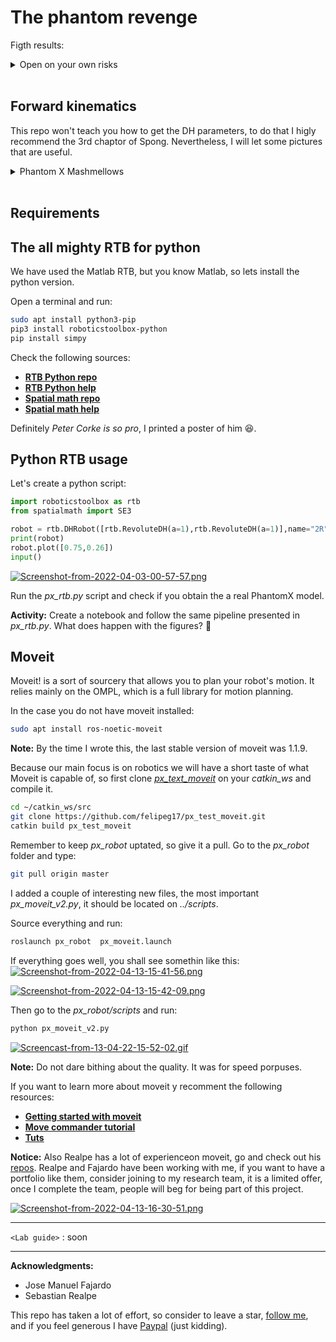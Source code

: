 # The phantom revenge

Figth results:

<details><summary>Open on your own risks</summary><p>

[![Screenshot-from-2022-04-13-16-09-08.png](https://i.postimg.cc/zGp4zkFt/Screenshot-from-2022-04-13-16-09-08.png)](https://postimg.cc/CRBcJktk)

Robot wins!

[![Screenshot-from-2022-04-13-16-09-16.png](https://i.postimg.cc/1zjT65TD/Screenshot-from-2022-04-13-16-09-16.png)](https://postimg.cc/NyRpvYQ0)

</p></details></br>


## Forward kinematics

This repo won't teach you how to get the DH parameters, to do that I higly recommend the 3rd chaptor of Spong. Nevertheless, I will let some pictures that are useful. 

<details><summary>Phantom X Mashmellows</summary><p>
[![Mediciones.jpg](https://i.postimg.cc/59DLZ8Xz/Mediciones.jpg)](https://postimg.cc/V5BJtrBs)
</p></details></br>


## Requirements

## The all mighty RTB for python 

We have used the Matlab RTB, but you know Matlab, so lets install the python version.

Open a terminal and run:

```sh
sudo apt install python3-pip
pip3 install roboticstoolbox-python
pip install simpy
```

Check the following sources:
 - [**RTB Python repo**](https://github.com/petercorke/robotics-toolbox-python)
 - [**RTB Python help**](https://petercorke.github.io/robotics-toolbox-python/index.html) 
 - [**Spatial math repo**](https://github.com/petercorke/spatialmath-python)
 - [**Spatial math help**](https://petercorke.github.io/spatialmath-python/)

Definitely *Peter Corke is so pro*, I printed a poster of him :laughing:.

## Python RTB usage

Let's create a python script:

```python
import roboticstoolbox as rtb
from spatialmath import SE3

robot = rtb.DHRobot([rtb.RevoluteDH(a=1),rtb.RevoluteDH(a=1)],name="2R")
print(robot)
robot.plot([0.75,0.26])
input()
```

[![Screenshot-from-2022-04-03-00-57-57.png](https://i.postimg.cc/4dbmg5Qz/Screenshot-from-2022-04-03-00-57-57.png)](https://postimg.cc/phr2QK7T)

Run the *px_rtb.py* script and check if you obtain the a real PhantomX model.

**Activity:** Create a notebook and follow the same pipeline presented in *px_rtb.py*. What does happen with the figures? :grimacing:

## Moveit

Moveit! is a sort of sourcery that allows you to plan your robot's motion. It relies mainly on the OMPL, which is a full library for motion planning. 

In the case you do not have moveit installed:

```sh
sudo apt install ros-noetic-moveit
```

**Note:** By the time I wrote this, the last stable version of moveit was 1.1.9. 

Because our main focus is on robotics we will have a short taste of what Moveit is capable of, so first clone [*px_text_moveit*](https://github.com/felipeg17/px_test_moveit.git) on your *catkin_ws* and compile it.

```sh 
cd ~/catkin_ws/src
git clone https://github.com/felipeg17/px_test_moveit.git
catkin build px_test_moveit
```

Remember to keep *px_robot* uptated, so give it a pull. Go to the *px_robot* folder and type:

```sh
git pull origin master
```

I added a couple of interesting new files, the most important *px_moveit_v2.py*, it should be located on *../scripts*.

Source everything and run:

```sh 
roslaunch px_robot  px_moveit.launch 
```

If everything goes well, you shall see somethin like this:
[![Screenshot-from-2022-04-13-15-41-56.png](https://i.postimg.cc/x1dnyBX3/Screenshot-from-2022-04-13-15-41-56.png)](https://postimg.cc/7fjFqsM5)

[![Screenshot-from-2022-04-13-15-42-09.png](https://i.postimg.cc/0yHxtZmR/Screenshot-from-2022-04-13-15-42-09.png)](https://postimg.cc/G4YZtFqq)

Then go to the *px_robot/scripts* and run:

```sh
python px_moveit_v2.py 
```

[![Screencast-from-13-04-22-15-52-02.gif](https://i.postimg.cc/MK8tfjsy/Screencast-from-13-04-22-15-52-02.gif)](https://postimg.cc/vD35pDwB)

**Note:** Do not dare bithing about the quality. It was for speed porpuses.

If you want to learn more about moveit y recomment the following resources:
 - [**Getting started with moveit**](http://docs.ros.org/en/kinetic/api/moveit_tutorials/html/doc/getting_started/getting_started.html)
 - [**Move commander tutorial**](http://docs.ros.org/en/kinetic/api/moveit_tutorials/html/doc/move_group_python_interface/move_group_python_interface_tutorial.html)
 - [**Tuts**](https://moveit.picknik.ai/galactic/doc/tutorials/tutorials.html)

**Notice:** Also Realpe has a lot of experienceon moveit, go and check out his [repos](https://github.com/GitSRealpe). Realpe and Fajardo have been working with me, if you want to have a portfolio like them, consider joining to my research team, it is a limited offer, once I complete the team, people will beg for being part of this project. 

[![Screenshot-from-2022-04-13-16-30-51.png](https://i.postimg.cc/xCJ0bdfz/Screenshot-from-2022-04-13-16-30-51.png)](https://postimg.cc/ygKqMsS1)

------------

`<Lab guide>` : soon

------------

**Acknowledgments:**

 - Jose Manuel Fajardo
 - Sebastian Realpe 

This repo has taken a lot of effort, so consider to leave a star, [follow me](https://felipeg17.github.io/index.html), and if you feel generous I have [Paypal](https://paypal.me/fegonzalez17?country.x=CO&locale.x=en_US) (just kidding).